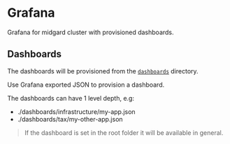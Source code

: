 # Grafana

Grafana for midgard cluster with provisioned dashboards.

## Dashboards

The dashboards will be provisioned from the [`dashboards`](dashboards/) directory.

Use Grafana exported JSON to provision a dashboard.

The dashboards can have 1 level depth, e.g:

- ./dashboards/infrastructure/my-app.json
- ./dashboards/tax/my-other-app.json

> If the dashboard is set in the root folder it will be available in general.
